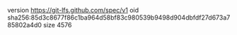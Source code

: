 version https://git-lfs.github.com/spec/v1
oid sha256:85d3c8677f86c1ba964d58bf83c980539b9498d904dbfdf27d673a785802a4d0
size 4576
